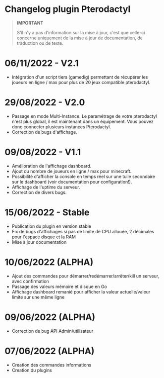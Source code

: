 # Changelog plugin Pterodactyl  

> **IMPORTANT**  
>  
> S'il n'y a pas d'information sur la mise à jour, c'est que celle-ci concerne uniquement de la mise à jour de documentation, de traduction ou de texte.  

# 06/11/2022 - V2.1  
  
- Intégration d'un script tiers (gamedig) permettant de récupérer les joueurs en ligne / max pour plus de 20 jeux compatible pterodactyl.  
  
# 29/08/2022 - V2.0  
  
- Passage en mode Multi-Instance. Le paramétrage de votre pterodactyl n'est plus global, il est maintenant dans un équipement. Vous pouvez donc connecter plusieurs instances Pterodactyl.  
- Correction de bugs d'affichage.  

# 09/08/2022 - V1.1  

- Amélioration de l'affichage dashboard.  
- Ajout du nombre de joueurs en ligne / max pour minecraft.  
- Possibilité d'afficher la console en temps réel sur une tuile secondaire sur le dashboard (voir documentation pour configuration!).  
- Affichage de l'uptime du serveur.  
- Correction de divers bugs.  
  
# 15/06/2022 - Stable

- Publication du plugin en version stable
- Fix de bugs d'affichages si pas de limite de CPU allouée, 2 décimales pour l'espace disque et la RAM
- Mise à jour documentation

# 10/06/2022 (ALPHA)

- Ajout des commandes pour démarrer/redémarrer/arrêter/kill un serveur, avec confirmation  
- Passage des valeurs mémoire et disque en Go  
- Affichage dashboard remanié pour afficher la valeur actuelle/valeur limite sur une même ligne 


# 09/06/2022 (ALPHA)

- Correction de bug API Admin/utilisateur


# 07/06/2022 (ALPHA)

- Creation des commandes informations
- Creation du plugins
